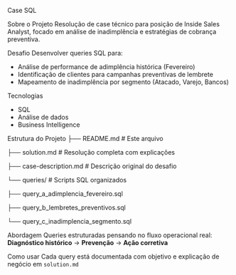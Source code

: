 Case SQL 

Sobre o Projeto
Resolução de case técnico para posição de Inside Sales Analyst, focado em análise de inadimplência e estratégias de cobrança preventiva.

Desafio
Desenvolver queries SQL para:
- Análise de performance de adimplência histórica (Fevereiro)
- Identificação de clientes para campanhas preventivas de lembrete
- Mapeamento de inadimplência por segmento (Atacado, Varejo, Bancos)

Tecnologias
- SQL
- Análise de dados
- Business Intelligence

Estrutura do Projeto
├── README.md                           # Este arquivo

├── solution.md                         # Resolução completa com explicações

├── case-description.md                 # Descrição original do desafio

└── queries/                           # Scripts SQL organizados

├── query_a_adimplencia_fevereiro.sql

├── query_b_lembretes_preventivos.sql

└── query_c_inadimplencia_segmento.sql

Abordagem
Queries estruturadas pensando no fluxo operacional real:
**Diagnóstico histórico** → **Prevenção** → **Ação corretiva**

Como usar
Cada query está documentada com objetivo e explicação de negócio em `solution.md`
